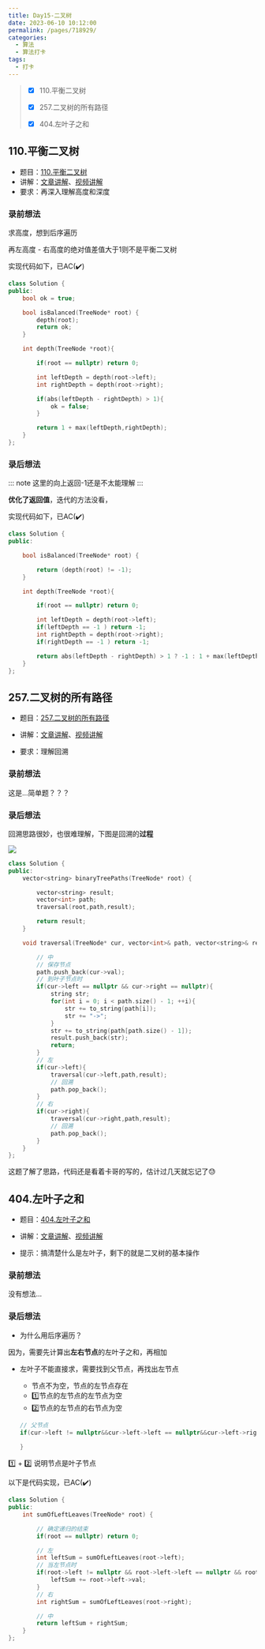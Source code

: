 ```yaml
---
title: Day15-二叉树
date: 2023-06-10 10:12:00
permalink: /pages/718929/
categories:
  - 算法
  - 算法打卡
tags:
  - 打卡
---
```


>  - [x] 110.平衡二叉树
>
>  - [x] 257.二叉树的所有路径
>
>  - [x] 404.左叶子之和  

<!-- more -->

## 110.平衡二叉树

+ 题目：[110.平衡二叉树](https://leetcode.cn/problems/balanced-binary-tree/)
+ 讲解：[文章讲解](https://programmercarl.com/0110.%E5%B9%B3%E8%A1%A1%E4%BA%8C%E5%8F%89%E6%A0%91.html#%E9%A2%98%E5%A4%96%E8%AF%9D)、[视频讲解](https://www.bilibili.com/video/BV1Ug411S7my)
+ 要求：再深入理解高度和深度



### 录前想法

求高度，想到后序遍历

再左高度 - 右高度的绝对值差值大于1则不是平衡二叉树

实现代码如下，已AC(:heavy_check_mark:)

```cpp
class Solution {
public:
    bool ok = true;

    bool isBalanced(TreeNode* root) {
        depth(root);
        return ok;
    }

    int depth(TreeNode *root){

        if(root == nullptr) return 0;

        int leftDepth = depth(root->left);
        int rightDepth = depth(root->right);

        if(abs(leftDepth - rightDepth) > 1){
            ok = false;
        }

        return 1 + max(leftDepth,rightDepth);
    }
};
```

### 录后想法

::: note
这里的向上返回-1还是不太能理解
:::

**优化了返回值**，迭代的方法没看，

实现代码如下，已AC(:heavy_check_mark:)

```cpp
class Solution {
public:

    bool isBalanced(TreeNode* root) {

        return (depth(root) != -1);
    }

    int depth(TreeNode *root){

        if(root == nullptr) return 0;

        int leftDepth = depth(root->left);
        if(leftDepth == -1 ) return -1;
        int rightDepth = depth(root->right);
        if(rightDepth == -1 ) return -1;

        return abs(leftDepth - rightDepth) > 1 ? -1 : 1 + max(leftDepth,rightDepth);
    }
};
```

## 257.二叉树的所有路径

+ 题目：[257.二叉树的所有路径](https://leetcode.cn/problems/binary-tree-paths/)

+ 讲解：[文章讲解](https://programmercarl.com/0257.%E4%BA%8C%E5%8F%89%E6%A0%91%E7%9A%84%E6%89%80%E6%9C%89%E8%B7%AF%E5%BE%84.html)、[视频讲解](https://www.bilibili.com/video/BV1ZG411G7Dh)

+ 要求：理解回溯



### 录前想法

这是...简单题？？？



### 录后想法

回溯思路很妙，也很难理解，下图是回溯的**过程**

![](https://sjc04pap001files.storage.live.com/y4m3g7kfdf5XBt5imBwd-nlNrv5fU9vMjl_Y0BWp2gUsU5290mYqFzMR88OoT-eXLTd_RSXBqi-wD0A-7wW9g0w2K-gVs52QQJyxwZSfavwCZSSOyyjSz5-ieKIjKq6yo67Oiy6Fbn51pHGQbBp8_jUXXrajBMJZ0Mbi0CEycWIj5FP9IKajzAqc1LvHL3_ltGv?width=940&height=820&cropmode=none)

```cpp
class Solution {
public:
    vector<string> binaryTreePaths(TreeNode* root) {

        vector<string> result;
        vector<int> path;
        traversal(root,path,result);

        return result;
    }

    void traversal(TreeNode* cur, vector<int>& path, vector<string>& result) {

        // 中
        // 保存节点
        path.push_back(cur->val);
        // 到叶子节点时
        if(cur->left == nullptr && cur->right == nullptr){
            string str;
            for(int i = 0; i < path.size() - 1; ++i){
                str += to_string(path[i]);
                str += "->";
            }
            str += to_string(path[path.size() - 1]);
            result.push_back(str);
            return;
        }
        // 左
        if(cur->left){
            traversal(cur->left,path,result);
            // 回溯
            path.pop_back();
        }
        // 右
        if(cur->right){
            traversal(cur->right,path,result);
            // 回溯
            path.pop_back();            
        }
    }
};
```

这题了解了思路，代码还是看着卡哥的写的，估计过几天就忘记了:sweat:



## 404.左叶子之和

+ 题目：[404.左叶子之和](https://leetcode.cn/problems/sum-of-left-leaves/)

+ 讲解：[文章讲解](https://programmercarl.com/0404.%E5%B7%A6%E5%8F%B6%E5%AD%90%E4%B9%8B%E5%92%8C.html)、[视频讲解](https://www.bilibili.com/video/BV1GY4y1K7z8)

+ 提示：搞清楚什么是左叶子，剩下的就是二叉树的基本操作



### 录前想法

没有想法...



### 录后想法

+ 为什么用后序遍历？

因为，需要先计算出**左右节点**的左叶子之和，再相加

+ 左叶子不能直接求，需要找到父节点，再找出左节点

  + 节点不为空，节点的左节点存在
  + :one:节点的左节点的左节点为空
  + :two:节点的左节点的右节点为空

  ```cpp
  // 父节点
  if(cur->left != nullptr&&cur->left->left == nullptr&&cur->left->right == nullptr){
      
  }
  ```

:one: + :two: 说明节点是叶子节点



以下是代码实现，已AC(:heavy_check_mark:)

```cpp
class Solution {
public:
    int sumOfLeftLeaves(TreeNode* root) {

        // 确定递归的结束
        if(root == nullptr) return 0;

        // 左
        int leftSum = sumOfLeftLeaves(root->left);
        // 当左节点时
        if(root->left != nullptr && root->left->left == nullptr && root->left->right == nullptr){
            leftSum += root->left->val;
        }
        // 右
        int rightSum = sumOfLeftLeaves(root->right);

        // 中
        return leftSum + rightSum;
    }
};
```

